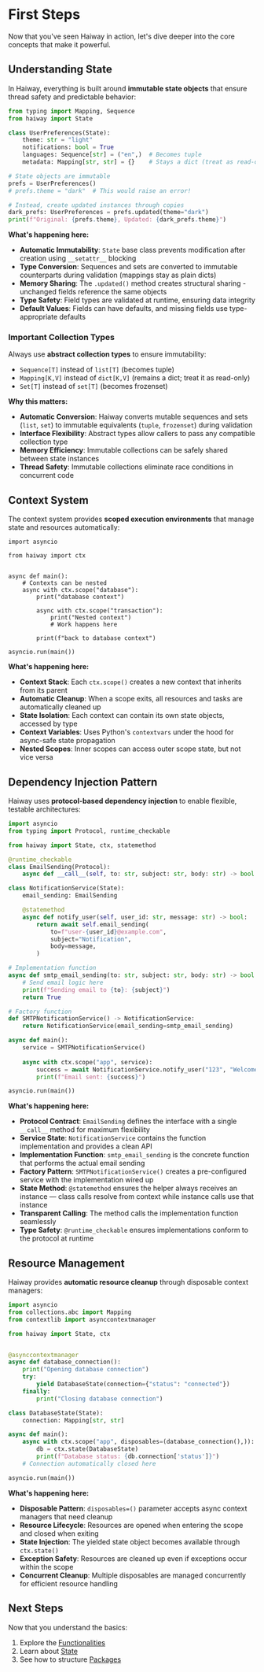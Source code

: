 # First Steps

Now that you've seen Haiway in action, let's dive deeper into the core concepts that make it
powerful.

## Understanding State

In Haiway, everything is built around **immutable state objects** that ensure thread safety and
predictable behavior:

```python
from typing import Mapping, Sequence
from haiway import State

class UserPreferences(State):
    theme: str = "light"
    notifications: bool = True
    languages: Sequence[str] = ("en",)  # Becomes tuple
    metadata: Mapping[str, str] = {}    # Stays a dict (treat as read-only)

# State objects are immutable
prefs = UserPreferences()
# prefs.theme = "dark"  # This would raise an error!

# Instead, create updated instances through copies
dark_prefs: UserPreferences = prefs.updated(theme="dark")
print(f"Original: {prefs.theme}, Updated: {dark_prefs.theme}")
```

**What's happening here:**

- **Automatic Immutability**: `State` base class prevents modification after creation using
  `__setattr__` blocking
- **Type Conversion**: Sequences and sets are converted to immutable counterparts during validation
  (mappings stay as plain dicts)
- **Memory Sharing**: The `.updated()` method creates structural sharing - unchanged fields
  reference the same objects
- **Type Safety**: Field types are validated at runtime, ensuring data integrity
- **Default Values**: Fields can have defaults, and missing fields use type-appropriate defaults

### Important Collection Types

Always use **abstract collection types** to ensure immutability:

- `Sequence[T]` instead of `list[T]` (becomes tuple)
- `Mapping[K,V]` instead of `dict[K,V]` (remains a dict; treat it as read-only)
- `Set[T]` instead of `set[T]` (becomes frozenset)

**Why this matters:**

- **Automatic Conversion**: Haiway converts mutable sequences and sets (`list`, `set`) to immutable
  equivalents (`tuple`, `frozenset`) during validation
- **Interface Flexibility**: Abstract types allow callers to pass any compatible collection type
- **Memory Efficiency**: Immutable collections can be safely shared between state instances
- **Thread Safety**: Immutable collections eliminate race conditions in concurrent code

## Context System

The context system provides **scoped execution environments** that manage state and resources
automatically:

```pythonfrom haiway import ctx
import asyncio

from haiway import ctx


async def main():
    # Contexts can be nested
    async with ctx.scope("database"):
        print("database context")
        
        async with ctx.scope("transaction"):
            print("Nested context")
            # Work happens here
            
        print(f"back to database context")

asyncio.run(main())
```

**What's happening here:**

- **Context Stack**: Each `ctx.scope()` creates a new context that inherits from its parent
- **Automatic Cleanup**: When a scope exits, all resources and tasks are automatically cleaned up
- **State Isolation**: Each context can contain its own state objects, accessed by type
- **Context Variables**: Uses Python's `contextvars` under the hood for async-safe state propagation
- **Nested Scopes**: Inner scopes can access outer scope state, but not vice versa

## Dependency Injection Pattern

Haiway uses **protocol-based dependency injection** to enable flexible, testable architectures:

```python
import asyncio
from typing import Protocol, runtime_checkable

from haiway import State, ctx, statemethod

@runtime_checkable
class EmailSending(Protocol):
    async def __call__(self, to: str, subject: str, body: str) -> bool: ...

class NotificationService(State):
    email_sending: EmailSending

    @statemethod
    async def notify_user(self, user_id: str, message: str) -> bool:
        return await self.email_sending(
            to=f"user-{user_id}@example.com",
            subject="Notification",
            body=message,
        )

# Implementation function
async def smtp_email_sending(to: str, subject: str, body: str) -> bool:
    # Send email logic here
    print(f"Sending email to {to}: {subject}")
    return True

# Factory function
def SMTPNotificationService() -> NotificationService:
    return NotificationService(email_sending=smtp_email_sending)

async def main():
    service = SMTPNotificationService()
    
    async with ctx.scope("app", service):
        success = await NotificationService.notify_user("123", "Welcome!")
        print(f"Email sent: {success}")

asyncio.run(main())
```

**What's happening here:**

- **Protocol Contract**: `EmailSending` defines the interface with a single `__call__` method for
  maximum flexibility
- **Service State**: `NotificationService` contains the function implementation and provides a clean
  API
- **Implementation Function**: `smtp_email_sending` is the concrete function that performs the
  actual email sending
- **Factory Pattern**: `SMTPNotificationService()` creates a pre-configured service with the
  implementation wired up
- **State Method**: `@statemethod` ensures the helper always receives an instance — class calls
  resolve from context while instance calls use that instance
- **Transparent Calling**: The method calls the implementation function seamlessly
- **Type Safety**: `@runtime_checkable` ensures implementations conform to the protocol at runtime

## Resource Management

Haiway provides **automatic resource cleanup** through disposable context managers:

```python
import asyncio
from collections.abc import Mapping
from contextlib import asynccontextmanager

from haiway import State, ctx


@asynccontextmanager
async def database_connection():
    print("Opening database connection")
    try:
        yield DatabaseState(connection={"status": "connected"})
    finally:
        print("Closing database connection")

class DatabaseState(State):
    connection: Mapping[str, str]

async def main():
    async with ctx.scope("app", disposables=(database_connection(),)):
        db = ctx.state(DatabaseState)
        print(f"Database status: {db.connection['status']}")
    # Connection automatically closed here

asyncio.run(main())
```

**What's happening here:**

- **Disposable Pattern**: `disposables=()` parameter accepts async context managers that need
  cleanup
- **Resource Lifecycle**: Resources are opened when entering the scope and closed when exiting
- **State Injection**: The yielded state object becomes available through `ctx.state()`
- **Exception Safety**: Resources are cleaned up even if exceptions occur within the scope
- **Concurrent Cleanup**: Multiple disposables are managed concurrently for efficient resource
  handling

## Next Steps

Now that you understand the basics:

1. Explore the [Functionalities](../guides/functionalities.md)
1. Learn about [State](../guides/state.md)
1. See how to structure [Packages](../guides/packages.md)
